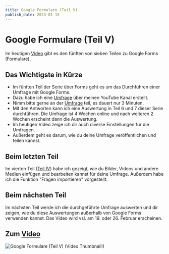 ```yaml
---
title: Google Formulare (Teil V)
publish_date: 2023-01-15
---
```


# Google Formulare (Teil V)

Im heutigen [Video](https://youtu.be/PlyHnc14Gw4) gibt es den fünften von sieben Teilen zu Google Forms (Formulare). 

## Das Wichtigste in Kürze

- Im fünften Teil der Serie über Forms geht es um das Durchführen einer Umfrage mit Google Forms.
- Dazu habe ich eine [Umfrage](https://forms.gle/JQL6JARhRZ9HibmV7) über meinen YouTube Kanal erstellt.
- Nimm bitte gerne an der [Umfrage](https://forms.gle/JQL6JARhRZ9HibmV7) teil, es dauert nur 3 Minuten.
- Mit den Antworten kann ich eine Auswertung in Teil 6 und 7 dieser Serie durchführen. Die Umfrage ist 4 Wochen online und nach weiteren 2 Wochen erscheint dann die Auswertung.
- Im heutigen Video zeige ich dir auch diverse Einstellungen für die Umfragen.
- Außerdem geht es darum, wie du deine Umfrage veröffentlichen und teilen kannst. 

## Beim letzten Teil

Im vierten Teil ([Teil IV](https://youtu.be/S888n0x_Y4U)) habe ich gezeigt, wie du Bilder, Videos und andere Medien einfügen und bearbeiten kannst für deine Umfrage. Außerdem habe ich die Funktion "Fragen importieren" vorgestellt.

## Beim nächsten Teil

Im nächsten Teil werde ich die durchgeführte Umfrage auswerten und dir zeigen, wie du diese Auswertungen außerhalb von Google Forms verwenden kannst. Das Video wird vsl. am 19. oder 26. Februar erscheinen.

## Zum [Video](https://youtu.be/PlyHnc14Gw4)

![Google Formulare (Teil V) (Video Thumbnail!)](../thumbnails/Fertig436.jpg "Google Formulare (Teil V) (Video Thumbnail!)")